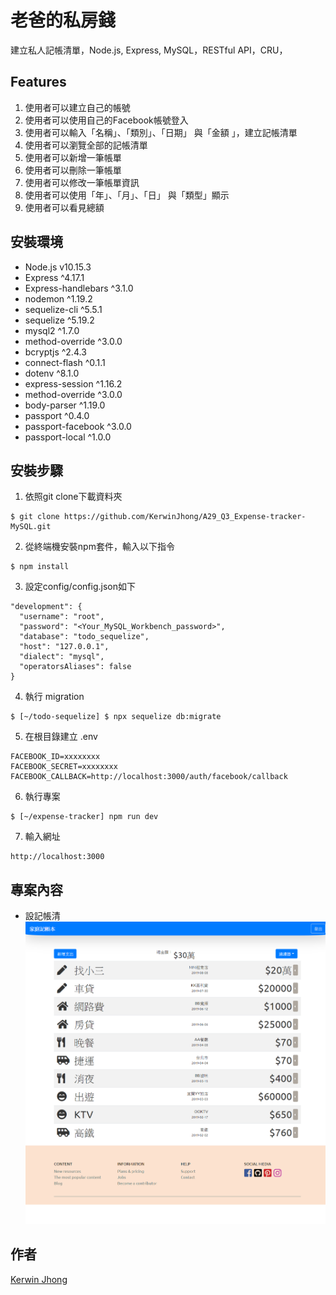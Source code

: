 # 老爸的私房錢

建立私人記帳清單，Node.js, Express, MySQL，RESTful API，CRU，

## Features
1.  使用者可以建立自己的帳號
2.  使用者可以使用自己的Facebook帳號登入
3.  使用者可以輸入「名稱」、「類別」、「日期」 與「金額 」，建立記帳清單
4.  使用者可以瀏覽全部的記帳清單
5.  使用者可以新增一筆帳單
6.  使用者可以刪除一筆帳單
7.  使用者可以修改一筆帳單資訊
8.  使用者可以使用「年」、「月」、「日」 與「類型」顯示
9.  使用者可以看見總額

## 安裝環境

+ Node.js v10.15.3
+ Express ^4.17.1
+ Express-handlebars ^3.1.0
+ nodemon ^1.19.2
+ sequelize-cli ^5.5.1
+ sequelize ^5.19.2
+ mysql2 ^1.7.0
+ method-override ^3.0.0
+ bcryptjs ^2.4.3
+ connect-flash ^0.1.1
+ dotenv ^8.1.0
+ express-session ^1.16.2
+ method-override ^3.0.0
+ body-parser ^1.19.0
+ passport ^0.4.0
+ passport-facebook ^3.0.0
+ passport-local ^1.0.0

## 安裝步驟
1. 依照git clone下載資料夾
```
$ git clone https://github.com/KerwinJhong/A29_Q3_Expense-tracker-MySQL.git
```
2. 從終端機安裝npm套件，輸入以下指令
```
$ npm install
```
3. 設定config/config.json如下
```
"development": {
  "username": "root",
  "password": "<Your_MySQL_Workbench_password>",
  "database": "todo_sequelize",
  "host": "127.0.0.1",
  "dialect": "mysql",
  "operatorsAliases": false
}
```
4. 執行 migration
```
$ [~/todo-sequelize] $ npx sequelize db:migrate
```
5. 在根目錄建立 .env
```
FACEBOOK_ID=xxxxxxxx
FACEBOOK_SECRET=xxxxxxxx
FACEBOOK_CALLBACK=http://localhost:3000/auth/facebook/callback
```
6. 執行專案
```
$ [~/expense-tracker] npm run dev
```
7. 輸入網址
```
http://localhost:3000
```

## 專案內容
+ 設記帳清
![image](https://github.com/KerwinJhong/A29_Q3_Expense-tracker-MySQL/blob/master/KerwinWeb.png)

## 作者
[Kerwin Jhong](https://github.com/KerwinJhong)

